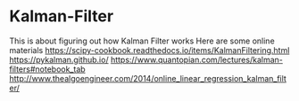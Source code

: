 # Kalman-Filter

This is about figuring out how Kalman Filter works
Here are some online materials
https://scipy-cookbook.readthedocs.io/items/KalmanFiltering.html
https://pykalman.github.io/
https://www.quantopian.com/lectures/kalman-filters#notebook_tab
http://www.thealgoengineer.com/2014/online_linear_regression_kalman_filter/
